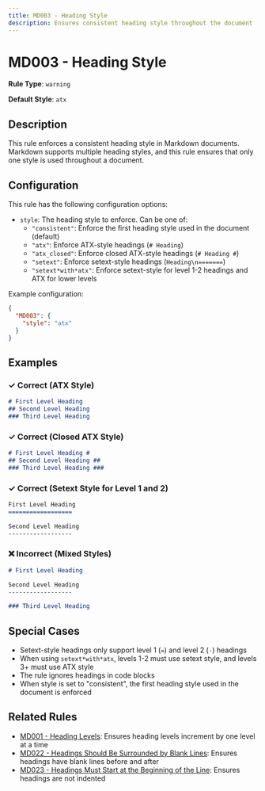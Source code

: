 ```yaml
---
title: MD003 - Heading Style
description: Ensures consistent heading style throughout the document
---
```


# MD003 - Heading Style

**Rule Type**: `warning`

**Default Style**: `atx`

## Description

This rule enforces a consistent heading style in Markdown documents. Markdown supports multiple heading styles, and this rule ensures that only one style is used throughout a document.

## Configuration

This rule has the following configuration options:

- `style`: The heading style to enforce. Can be one of:
  - `"consistent"`: Enforce the first heading style used in the document (default)
  - `"atx"`: Enforce ATX-style headings (`# Heading`)
  - `"atx_closed"`: Enforce closed ATX-style headings (`# Heading #`)
  - `"setext"`: Enforce setext-style headings (`Heading\n=======`)
  - `"setext*with*atx"`: Enforce setext-style for level 1-2 headings and ATX for lower levels

Example configuration:

```json
{
  "MD003": {
    "style": "atx"
  }
}
```

## Examples

### ✓ Correct (ATX Style)

```markdown
# First Level Heading
## Second Level Heading
### Third Level Heading
```

### ✓ Correct (Closed ATX Style)

```markdown
# First Level Heading #
## Second Level Heading ##
### Third Level Heading ###
```

### ✓ Correct (Setext Style for Level 1 and 2)

```markdown
First Level Heading
==================

Second Level Heading
------------------
```

### ❌ Incorrect (Mixed Styles)

<!-- markdownlint-disable -->
```markdown
# First Level Heading

Second Level Heading
------------------

### Third Level Heading
```
<!-- markdownlint-enable -->

## Special Cases

- Setext-style headings only support level 1 (`=`) and level 2 (`-`) headings
- When using `setext*with*atx`, levels 1-2 must use setext style, and levels 3+ must use ATX style
- The rule ignores headings in code blocks
- When style is set to "consistent", the first heading style used in the document is enforced

## Related Rules

- [MD001 - Heading Levels](md001.md): Ensures heading levels increment by one level at a time
- [MD022 - Headings Should Be Surrounded by Blank Lines](md022.md): Ensures headings have blank lines before and after
- [MD023 - Headings Must Start at the Beginning of the Line](md023.md): Ensures headings are not indented
